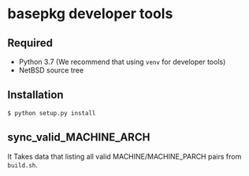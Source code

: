 # basepkg developer tools

## Required

- Python 3.7 (We recommend that using `venv` for developer tools)
- NetBSD source tree

## Installation

```
$ python setup.py install
```

## sync_valid_MACHINE_ARCH

It Takes data that listing all valid MACHINE/MACHINE_PARCH pairs from `build.sh`.
